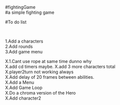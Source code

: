 #fightingGame  <br />
#a simple fighting game <br/>







#To do list <br />


<br/>




1.Add a characters<br/>
2.Add rounds<br/>
3.Add game menu<br/>







X.1.Cant use rope at same time dunno why <br/>
X.add cd timers maybe.
X.add 3 more characters total <br />
X.player2turn not working always<br />
X.Add delay of 20 frames  between abilities.<br />
X.Add a Menu<br />
X.Add Game Loop <br />
X.Do a chroma version of the Hero<br />
X.Add character2 <br />


